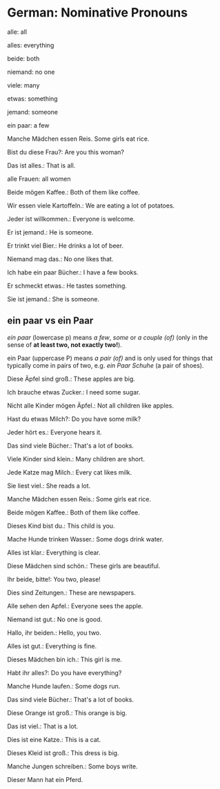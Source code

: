 # German: Nominative Pronouns

alle: all

alles: everything

beide: both

niemand: no one

viele: many

etwas: something

jemand: someone

ein paar: a few

Manche Mädchen essen Reis. Some girls eat rice.

Bist du diese Frau?: Are you this woman?

Das ist alles.: That is all.

alle Frauen: all women

Beide mögen Kaffee.: Both of them like coffee.

Wir essen viele Kartoffeln.: We are eating a lot of potatoes.

Jeder ist willkommen.: Everyone is welcome.

Er ist jemand.: He is someone.

Er trinkt viel Bier.: He drinks a lot of beer.

Niemand mag das.: No one likes that.

Ich habe ein paar Bücher.: I have a few books.

Er schmeckt etwas.: He tastes something.

Sie ist jemand.: She is someone.

## ein paar vs ein Paar
*ein paar* (lowercase p) means *a few*, *some* or *a couple (of)*
(only in the sense of __at least two, not exactly two!__).

ein Paar (uppercase P) means *a pair (of)* and is only used for things
that typically come in pairs of two, e.g. *ein Paar Schuhe* (a pair of
shoes).

Diese Äpfel sind groß.: These apples are big.

Ich brauche etwas Zucker.: I need some sugar.

Nicht alle Kinder mögen Äpfel.: Not all children like apples.

Hast du etwas Milch?: Do you have some milk?

Jeder hört es.: Everyone hears it.

Das sind viele Bücher.: That's a lot of books.

Viele Kinder sind klein.: Many children are short.

Jede Katze mag Milch.: Every cat likes milk.

Sie liest viel.: She reads a lot.

Manche Mädchen essen Reis.: Some girls eat rice.

Beide mögen Kaffee.: Both of them like coffee.

Dieses Kind bist du.: This child is you.

Mache Hunde trinken Wasser.: Some dogs drink water.

Alles ist klar.: Everything is clear.

Diese Mädchen sind schön.: These girls are beautiful.

Ihr beide, bitte!: You two, please!

Dies sind Zeitungen.: These are newspapers.

Alle sehen den Apfel.: Everyone sees the apple.

Niemand ist gut.: No one is good.

Hallo, ihr beiden.: Hello, you two.

Alles ist gut.: Everything is fine.

Dieses Mädchen bin ich.: This girl is me.

Habt ihr alles?: Do you have everything?

Manche Hunde laufen.: Some dogs run.

Das sind viele Bücher.: That's a lot of books.

Diese Orange ist groß.: This orange is big.

Das ist viel.: That is a lot.

Dies ist eine Katze.: This is a cat.

Dieses Kleid ist groß.: This dress is big.

Manche Jungen schreiben.: Some boys write.

Dieser Mann hat ein Pferd.
